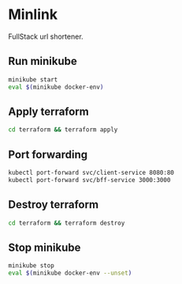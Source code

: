 # Minlink

FullStack url shortener.

## Run minikube

```sh
minikube start
eval $(minikube docker-env)
```

## Apply terraform

```sh
cd terraform && terraform apply
```

## Port forwarding

```sh
kubectl port-forward svc/client-service 8080:80
kubectl port-forward svc/bff-service 3000:3000
```

## Destroy terraform

```sh
cd terraform && terraform destroy
```

## Stop minikube

```sh
minikube stop
eval $(minikube docker-env --unset)
```
